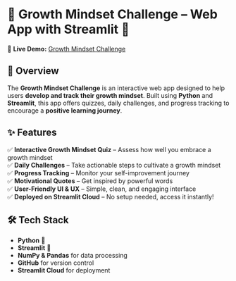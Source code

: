 # 🌱 Growth Mindset Challenge – Web App with Streamlit 🚀  

🔗 **Live Demo:** [Growth Mindset Challenge](https://areeshakainat.streamlit.app/)  

## 📌 Overview  
The **Growth Mindset Challenge** is an interactive web app designed to help users **develop and track their growth mindset**. Built using **Python** and **Streamlit**, this app offers quizzes, daily challenges, and progress tracking to encourage a **positive learning journey**.

## ✨ Features  
✅ **Interactive Growth Mindset Quiz** – Assess how well you embrace a growth mindset  
✅ **Daily Challenges** – Take actionable steps to cultivate a growth mindset  
✅ **Progress Tracking** – Monitor your self-improvement journey  
✅ **Motivational Quotes** – Get inspired by powerful words  
✅ **User-Friendly UI & UX** – Simple, clean, and engaging interface  
✅ **Deployed on Streamlit Cloud** – No setup needed, access it instantly!  

## 🛠 Tech Stack  
- **Python** 🐍  
- **Streamlit** 🎈  
- **NumPy & Pandas** for data processing  
- **GitHub** for version control  
- **Streamlit Cloud** for deployment  
